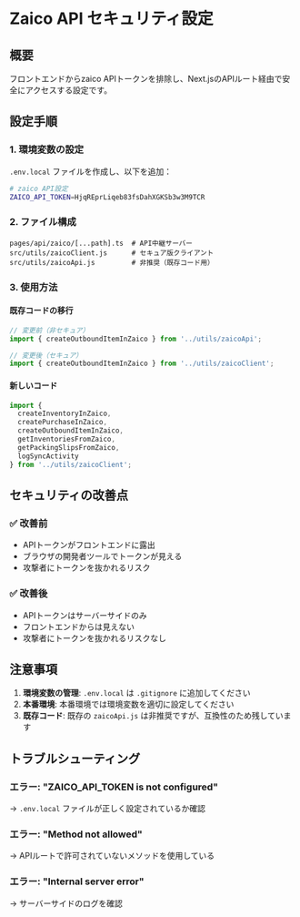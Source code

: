 # Zaico API セキュリティ設定

## 概要
フロントエンドからzaico APIトークンを排除し、Next.jsのAPIルート経由で安全にアクセスする設定です。

## 設定手順

### 1. 環境変数の設定
`.env.local` ファイルを作成し、以下を追加：

```bash
# zaico API設定
ZAICO_API_TOKEN=HjqREprLiqeb83fsDahXGKSb3w3M9TCR
```

### 2. ファイル構成
```
pages/api/zaico/[...path].ts  # API中継サーバー
src/utils/zaicoClient.js      # セキュア版クライアント
src/utils/zaicoApi.js         # 非推奨（既存コード用）
```

### 3. 使用方法

#### 既存コードの移行
```javascript
// 変更前（非セキュア）
import { createOutboundItemInZaico } from '../utils/zaicoApi';

// 変更後（セキュア）
import { createOutboundItemInZaico } from '../utils/zaicoClient';
```

#### 新しいコード
```javascript
import { 
  createInventoryInZaico,
  createPurchaseInZaico,
  createOutboundItemInZaico,
  getInventoriesFromZaico,
  getPackingSlipsFromZaico,
  logSyncActivity
} from '../utils/zaicoClient';
```

## セキュリティの改善点

### ✅ 改善前
- APIトークンがフロントエンドに露出
- ブラウザの開発者ツールでトークンが見える
- 攻撃者にトークンを抜かれるリスク

### ✅ 改善後
- APIトークンはサーバーサイドのみ
- フロントエンドからは見えない
- 攻撃者にトークンを抜かれるリスクなし

## 注意事項

1. **環境変数の管理**: `.env.local` は `.gitignore` に追加してください
2. **本番環境**: 本番環境では環境変数を適切に設定してください
3. **既存コード**: 既存の `zaicoApi.js` は非推奨ですが、互換性のため残しています

## トラブルシューティング

### エラー: "ZAICO_API_TOKEN is not configured"
→ `.env.local` ファイルが正しく設定されているか確認

### エラー: "Method not allowed"
→ APIルートで許可されていないメソッドを使用している

### エラー: "Internal server error"
→ サーバーサイドのログを確認


